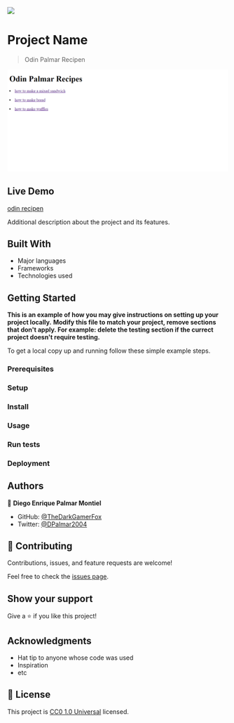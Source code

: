 ![](https://img.shields.io/badge/Uneweb-blue)

# Project Name

>Odin Palmar Recipen

![screenshot](./app_screenshot.png)

## Live Demo

[odin recipen](https://thedarkgamerfox.github.io/odin-recipes-palmar/)

Additional description about the project and its features.

## Built With

- Major languages
- Frameworks
- Technologies used


## Getting Started

**This is an example of how you may give instructions on setting up your project locally.**
**Modify this file to match your project, remove sections that don't apply. For example: delete the testing section if the currect project doesn't require testing.**


To get a local copy up and running follow these simple example steps.

### Prerequisites

### Setup

### Install

### Usage

### Run tests

### Deployment



## Authors

👤 **Diego Enrique Palmar Montiel**

- GitHub: [@TheDarkGamerFox](https://github.com/TheDarkGamerFox)
- Twitter: [@DPalmar2004](https://twitter.com/DPalmar2004)

## 🤝 Contributing

Contributions, issues, and feature requests are welcome!

Feel free to check the [issues page](https://github.com/TheDarkGamerFox/odin-recipes-palmar/issues).

## Show your support

Give a ⭐️ if you like this project!

## Acknowledgments

- Hat tip to anyone whose code was used
- Inspiration
- etc

## 📝 License

This project is [CC0 1.0 Universal](LICENSE) licensed.
